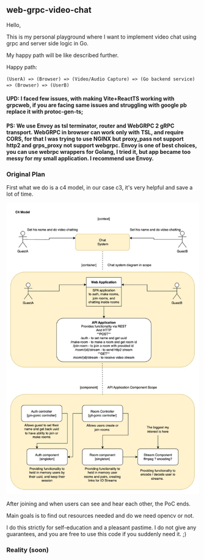 ## web-grpc-video-chat

Hello,

This is my personal playground where I want to implement video chat using grpc and server side logic in Go.

My happy path will be like described further.

Happy path:
```
(UserA) => (Browser) => (Video/Audio Capture) => (Go backend service) => (Browser) => (UserB)
```

#### UPD: I faced few issues, with making Vite+ReactTS working with grpcweb, if you are facing same issues and struggling with google pb replace it with protoc-gen-ts;

#### PS: We use Envoy as tsl terminator, router and WebGRPC 2 gRPC transport. WebGRPC in browser can work only with TSL, and require CORS, for that I was trying to use NGINX but proxy_pass not support http2 and grps_proxy not support webgrpc. Envoy is one of best choices, you can use webrpc wrappers for Golang, I tried it, but app became too messy for my small application. I recommend use Envoy.

### Original Plan
First what we do is a c4 model, in our case c3, it's very helpful and save a lot of time.

![](mac-video-chat.jpg)


After joining and when users can see and hear each other, the PoC ends.

Main goals is to find out resources needed and do we need opencv or not.

I do this strictly for self-education and a pleasant pastime. I do not give any guarantees,
and you are free to use this code if you suddenly need it. ;)

### Reality (soon)
